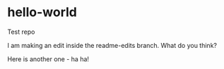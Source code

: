 # hello-world
Test repo

I am making an edit inside the readme-edits branch. What do you think?

Here is another one - ha ha!